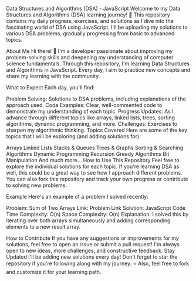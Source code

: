 Data Structures and Algorithms (DSA) - JavaScript
Welcome to my Data Structures and Algorithms (DSA) learning journey! 🚀
This repository contains my daily progress, exercises, and solutions as I dive into the fascinating world of DSA using JavaScript. I'll be uploading my solutions to various DSA problems, gradually progressing from basic to advanced topics.

About Me
Hi there! 👋
I'm a developer passionate about improving my problem-solving skills and deepening my understanding of computer science fundamentals. Through this repository, I'm learning Data Structures and Algorithms in JavaScript. Every day, I aim to practice new concepts and share my learning with the community.

What to Expect
Each day, you'll find:

Problem Solving: Solutions to DSA problems, including explanations of the approach used.
Code Examples: Clear, well-commented code to demonstrate my understanding of each topic.
Progress Updates: As I advance through different topics like arrays, linked lists, trees, sorting algorithms, dynamic programming, and more.
Challenges: Exercises to sharpen my algorithmic thinking.
Topics Covered
Here are some of the key topics that I will be exploring (and adding solutions for):

Arrays
Linked Lists
Stacks & Queues
Trees & Graphs
Sorting & Searching Algorithms
Dynamic Programming
Recursion
Greedy Algorithms
Bit Manipulation
And much more...
How to Use This Repository
Feel free to explore the individual solutions for each topic.
If you're learning DSA as well, this could be a great way to see how I approach different problems.
You can also fork this repository and track your own progress or contribute to solving new problems.

Example
Here's an example of a problem I solved recently:

Problem: Sum of Two Arrays
Link: Problem Link
Solution: JavaScript Code
Time Complexity: O(n)
Space Complexity: O(n)
Explanation: I solved this by iterating over both arrays simultaneously and adding corresponding elements to a new result array.

How to Contribute
If you have any suggestions or improvements for my solutions, feel free to open an issue or submit a pull request!
I'm always open to new ideas, more challenges, and constructive feedback.
Stay Updated
I'll be adding new solutions every day!
Don't forget to star the repository if you're following along with my journey. ⭐
Also, feel free to fork and customize it for your learning path.
